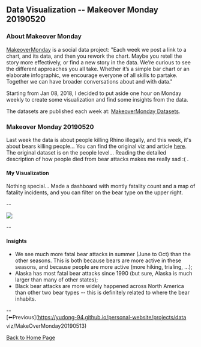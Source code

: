 <head>
  <!-- Global site tag (gtag.js) - Google Analytics -->
<script async src="https://www.googletagmanager.com/gtag/js?id=UA-112502179-1"></script>
<script>
  window.dataLayer = window.dataLayer || [];
  function gtag(){dataLayer.push(arguments);}
  gtag('js', new Date());

  gtag('config', 'UA-112502179-1');
</script>
</head>


## Data Visualization -- Makeover Monday 20190520

### About Makeover Monday

[MakeoverMonday](http://www.makeovermonday.co.uk/) is a social data project:
"Each week we post a link to a chart, and its data, and then you rework the chart.
Maybe you retell the story more effectively, or find a new story in the data.
We’re curious to see the different approaches you all take. Whether it’s a simple bar chart or an elaborate infographic, we encourage everyone of all skills to partake.
Together we can have broader conversations about and with data."

Starting from Jan 08, 2018, I decided to put aside one hour on Monday weekly to create some visualization and find some insights from the data.

The datasets are published each week at: [MakeoverMonday Datasets](http://www.makeovermonday.co.uk/data/).

### Makeover Monday 20190520

Last week the data is about people killing Rhino illegally, and this week, it's about bears killing people... You can find the original viz and article [here](https://www.vox.com/2016/10/6/13170344/bear-attacks-national-state-parks). The original dataset is on the people level... Reading the detailed description of how people died from bear attacks makes me really sad :( . 

#### My Visualization

Nothing special... Made a dashboard with montly fatality count and a map of fatality incidents, and you can filter on the bear type on the upper right.  

--  
<div class='tableauPlaceholder' id='viz1558403628062' style='position: relative'>
<noscript><a href='#'>
  <img alt=' ' src='https:&#47;&#47;public.tableau.com&#47;static&#47;images&#47;Ma&#47;MakeOverMonday20190520&#47;FatilitiesbyBearAttack&#47;1_rss.png' style='border: none' />
</a></noscript>
<object class='tableauViz'  style='display:none;'>
  <param name='host_url' value='https%3A%2F%2Fpublic.tableau.com%2F' />
  <param name='embed_code_version' value='3' /> 
  <param name='site_root' value='' />
  <param name='name' value='MakeOverMonday20190520&#47;FatilitiesbyBearAttack' />
  <param name='tabs' value='no' />
  <param name='toolbar' value='yes' />
  <param name='static_image' value='https:&#47;&#47;public.tableau.com&#47;static&#47;images&#47;Ma&#47;MakeOverMonday20190520&#47;FatilitiesbyBearAttack&#47;1.png' />
  <param name='animate_transition' value='yes' />
  <param name='display_static_image' value='yes' />
  <param name='display_spinner' value='yes' />
  <param name='display_overlay' value='yes' />
  <param name='display_count' value='yes' />
  <param name='filter' value='publish=yes' />
</object></div>             
<script type='text/javascript'>              
  var divElement = document.getElementById('viz1558403628062');        
  var vizElement = divElement.getElementsByTagName('object')[0];      
  vizElement.style.width='800px';vizElement.style.height='627px';        
  var scriptElement = document.createElement('script');                  
  scriptElement.src = 'https://public.tableau.com/javascripts/api/viz_v1.js';  
  vizElement.parentNode.insertBefore(scriptElement, vizElement);               
</script>
  
--  

#### Insights
* We see much more fatal bear attacks in summer (June to Oct) than the other seasons. This is both because bears are more active in these seasons, and because people are more active (more hiking, trialing, ...);  
* Alaska has most fatal bear attacks since 1990 (but sure, Alaska is much larger than many of other states);  
* Black bear attacks are more widely happened across North America than other two bear types -- this is definitely related to where the bear inhabits.  

--  
[⬅️Previous](https://yudong-94.github.io/personal-website/projects/data viz/MakeOverMonday20190513)
  
[Back to Home Page](https://yudong-94.github.io/personal-website/)
